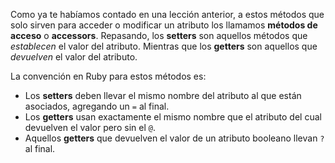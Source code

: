 Como ya te habíamos contado en una lección anterior, a estos métodos que solo sirven para acceder o modificar un atributo los llamamos **métodos de acceso** o **accessors**.
Repasando, los **setters** son aquellos métodos que _establecen_ el valor del atributo. Mientras que los **getters** son aquellos que _devuelven_ el valor del atributo.

La convención en Ruby para estos métodos es:

* Los **setters** deben llevar el mismo nombre del atributo al que están asociados, agregando un `=` al final.
* Los **getters** usan exactamente el mismo nombre que el atributo del cual devuelven el valor pero sin el `@`.
* Aquellos **getters** que devuelven el valor de un atributo booleano llevan `?` al final.